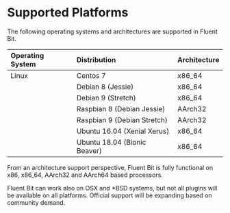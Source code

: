 # Supported Platforms

The following operating systems and architectures are supported in Fluent Bit.

| Operating System | Distribution | Architecture |
| :--- | :--- | :--- |
| Linux | Centos 7 | x86\_64 |
|  | Debian 8 \(Jessie\) | x86\_64 |
|  | Debian 9 \(Stretch\) | x86\_64 |
|  | Raspbian 8 \(Debian Jessie\) | AArch32 |
|  | Raspbian 9 \(Debian Stretch\) | AArch32 |
|  | Ubuntu 16.04 \(Xenial Xerus\) | x86\_64 |
|  | Ubuntu 18.04 \(Bionic Beaver\) | x86\_64 |

From an architecture support perspective, Fluent Bit is fully functional on x86, x86\_64, AArch32 and AArch64 based processors.

Fluent Bit can work also on OSX and \*BSD systems, but not all plugins will be available on all platforms. Official support will be expanding based on community demand.

